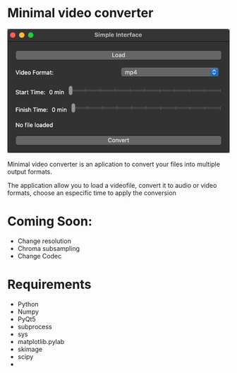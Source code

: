 # Minimal video converter
![Alt text](/visual_resources/gui.png?raw=true "Optional Title")

Minimal video converter is an aplication to convert your files into multiple output formats.

The application allow you to load a videofile, convert it to audio or video formats, choose an especific time to apply the conversion


# Coming Soon:
-  Change resolution
-  Chroma subsampling
-  Change Codec

# Requirements
-  Python
-  Numpy
-  PyQt5
-  subprocess
-  sys
-  matplotlib.pylab
-  skimage
-  scipy
-  
